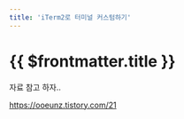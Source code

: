 ```yaml
---
title: 'iTerm2로 터미널 커스텀하기'
---
```


# {{ $frontmatter.title }}


자료 참고 하자..

https://ooeunz.tistory.com/21